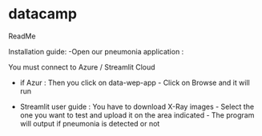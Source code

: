 # datacamp

ReadMe

Installation guide:
-Open our pneumonia application : 

You must connect to Azure / Streamlit Cloud 
- if Azur : 
Then you click on data-wep-app - Click on Browse and it will run

- Streamlit user guide : 
You have to download X-Ray images - Select the one you want to test and upload it on the area indicated - The program will output if pneumonia is detected or not


